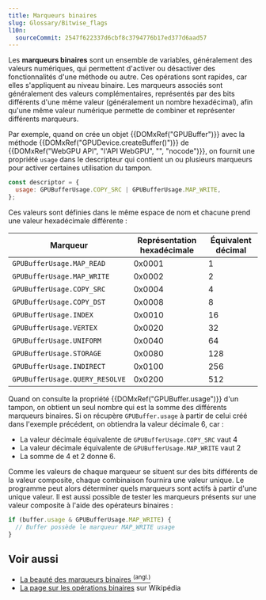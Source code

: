 ```yaml
---
title: Marqueurs binaires
slug: Glossary/Bitwise_flags
l10n:
  sourceCommit: 2547f622337d6cbf8c3794776b17ed377d6aad57
---
```


Les **marqueurs binaires** sont un ensemble de variables, généralement des valeurs numériques, qui permettent d'activer ou désactiver des fonctionnalités d'une méthode ou autre. Ces opérations sont rapides, car elles s'appliquent au niveau binaire. Les marqueurs associés sont généralement des valeurs complémentaires, représentés par des bits différents d'une même valeur (généralement un nombre hexadécimal), afin qu'une même valeur numérique permette de combiner et représenter différents marqueurs.

Par exemple, quand on crée un objet {{DOMxRef("GPUBuffer")}} avec la méthode {{DOMxRef("GPUDevice.createBuffer()")}} de {{DOMxRef("WebGPU API", "l'API WebGPU", "", "nocode")}}, on fournit une propriété `usage` dans le descripteur qui contient un ou plusieurs marqueurs pour activer certaines utilisation du tampon.

```js
const descriptor = {
  usage: GPUBufferUsage.COPY_SRC | GPUBufferUsage.MAP_WRITE,
};
```

Ces valeurs sont définies dans le même espace de nom et chacune prend une valeur hexadécimale différente&nbsp;:

| Marqueur                       | Représentation hexadécimale | Équivalent décimal |
| ------------------------------ | --------------------------- | ------------------ |
| `GPUBufferUsage.MAP_READ`      | 0x0001                      | 1                  |
| `GPUBufferUsage.MAP_WRITE`     | 0x0002                      | 2                  |
| `GPUBufferUsage.COPY_SRC`      | 0x0004                      | 4                  |
| `GPUBufferUsage.COPY_DST`      | 0x0008                      | 8                  |
| `GPUBufferUsage.INDEX`         | 0x0010                      | 16                 |
| `GPUBufferUsage.VERTEX`        | 0x0020                      | 32                 |
| `GPUBufferUsage.UNIFORM`       | 0x0040                      | 64                 |
| `GPUBufferUsage.STORAGE`       | 0x0080                      | 128                |
| `GPUBufferUsage.INDIRECT`      | 0x0100                      | 256                |
| `GPUBufferUsage.QUERY_RESOLVE` | 0x0200                      | 512                |

Quand on consulte la propriété {{DOMxRef("GPUBuffer.usage")}} d'un tampon, on obtient un seul nombre qui est la somme des différents marqueurs binaires. Si on récupère `GPUBuffer.usage` à partir de celui créé dans l'exemple précédent, on obtiendra la valeur décimale 6, car&nbsp;:

- La valeur décimale équivalente de `GPUBufferUsage.COPY_SRC` vaut 4
- La valeur décimale équivalente de `GPUBufferUsage.MAP_WRITE` vaut 2
- La somme de 4 et 2 donne 6.

Comme les valeurs de chaque marqueur se situent sur des bits différents de la valeur composite, chaque combinaison fournira une valeur unique. Le programme peut alors déterminer quels marqueurs sont actifs à partir d'une unique valeur. Il est aussi possible de tester les marqueurs présents sur une valeur composite à l'aide des opérateurs binaires&nbsp;:

```js
if (buffer.usage & GPUBufferUsage.MAP_WRITE) {
  // Buffer possède le marqueur MAP_WRITE usage
}
```

## Voir aussi

- [La beauté des marqueurs binaires <sup>(angl.)</sup>](https://www.hendrik-erz.de/post/bitwise-flags-are-beautiful-and-heres-why)
- [La page sur les opérations binaires](https://fr.wikipedia.org/wiki/Op%C3%A9ration_bit_%C3%A0_bit) sur Wikipédia
